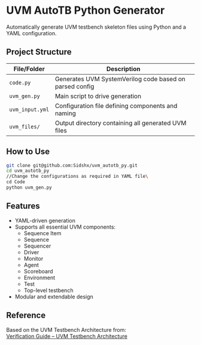 # UVM AutoTB Python Generator

Automatically generate UVM testbench skeleton files using Python and a YAML configuration.

## Project Structure

| File/Folder      | Description |
|------------------|-------------|
| `code.py`        | Generates UVM SystemVerilog code based on parsed config |
| `uvm_gen.py`     | Main script to drive generation |
| `uvm_input.yml`  | Configuration file defining components and naming |
| `uvm_files/`     | Output directory containing all generated UVM files |

## How to Use

```bash
git clone git@github.com:Sidshx/uvm_autotb_py.git
cd uvm_autotb_py
//Change the configurations as required in YAML file\
cd Code
python uvm_gen.py
```
## Features

- YAML-driven generation
- Supports all essential UVM components:
  - Sequence Item
  - Sequence
  - Sequencer
  - Driver
  - Monitor
  - Agent
  - Scoreboard
  - Environment
  - Test
  - Top-level testbench
- Modular and extendable design

## Reference

Based on the UVM Testbench Architecture from:  
[Verification Guide – UVM Testbench Architecture](https://verificationguide.com/uvm/uvm-testbench-architecture/)
